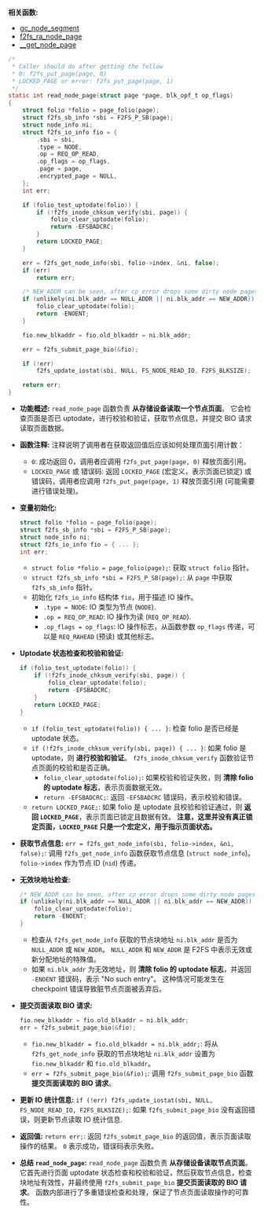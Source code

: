 **相关函数:**
* [gc_node_segment](https://github.com/sigmanature/learn_os_note/blob/main/6.13.1%E5%86%85%E6%A0%B8%E6%96%87%E6%A1%A3%E6%B3%A8%E9%87%8A/fs/f2fs/gc.c/gc_node_segment.md)
* [f2fs_ra_node_page](https://github.com/sigmanature/learn_os_note/blob/main/6.13.1%E5%86%85%E6%A0%B8%E6%96%87%E6%A1%A3%E6%B3%A8%E9%87%8A/fs/f2fs/node.c/f2fs_ra_node_page.md)
* [__get_node_page](https://github.com/sigmanature/learn_os_note/blob/main/6.13.1%E5%86%85%E6%A0%B8%E6%96%87%E6%A1%A3%E6%B3%A8%E9%87%8A/fs/f2fs/node.c/__get_node_page.md)
```c
/*
 * Caller should do after getting the follow
 * 0: f2fs_put_page(page, 0)
 * LOCKED_PAGE or error: f2fs_put_page(page, 1) 
 */
static int read_node_page(struct page *page, blk_opf_t op_flags)
{
	struct folio *folio = page_folio(page);
	struct f2fs_sb_info *sbi = F2FS_P_SB(page);
	struct node_info ni;
	struct f2fs_io_info fio = {
		.sbi = sbi,
		.type = NODE,
		.op = REQ_OP_READ,
		.op_flags = op_flags,
		.page = page,
		.encrypted_page = NULL,
	};
	int err;

	if (folio_test_uptodate(folio)) {
		if (!f2fs_inode_chksum_verify(sbi, page)) {
			folio_clear_uptodate(folio);
			return -EFSBADCRC;
		}
		return LOCKED_PAGE;
	}

	err = f2fs_get_node_info(sbi, folio->index, &ni, false);
	if (err)
		return err;

	/* NEW_ADDR can be seen, after cp_error drops some dirty node pages */
	if (unlikely(ni.blk_addr == NULL_ADDR || ni.blk_addr == NEW_ADDR)) {
		folio_clear_uptodate(folio);
		return -ENOENT;
	}

	fio.new_blkaddr = fio.old_blkaddr = ni.blk_addr;

	err = f2fs_submit_page_bio(&fio);

	if (!err)
		f2fs_update_iostat(sbi, NULL, FS_NODE_READ_IO, F2FS_BLKSIZE);

	return err;
}
```

*   **功能概述:** `read_node_page` 函数负责 **从存储设备读取一个节点页面**。  它会检查页面是否已 uptodate，进行校验和验证，获取节点信息，并提交 BIO 请求读取页面数据。

*   **函数注释:**  注释说明了调用者在获取返回值后应该如何处理页面引用计数：
    *   `0`:  成功返回 0，调用者应调用 `f2fs_put_page(page, 0)` 释放页面引用。
    *   `LOCKED_PAGE` 或 错误码:  返回 `LOCKED_PAGE` (宏定义，表示页面已锁定) 或 错误码，调用者应调用 `f2fs_put_page(page, 1)` 释放页面引用 (可能需要进行错误处理)。

*   **变量初始化:**
    ```c
    struct folio *folio = page_folio(page);
    struct f2fs_sb_info *sbi = F2FS_P_SB(page);
    struct node_info ni;
    struct f2fs_io_info fio = { ... };
    int err;
    ```
    *   `struct folio *folio = page_folio(page);`:  获取 `struct folio` 指针。
    *   `struct f2fs_sb_info *sbi = F2FS_P_SB(page);`:  从 `page` 中获取 `f2fs_sb_info` 指针。
    *   初始化 `f2fs_io_info` 结构体 `fio`，用于描述 IO 操作。
        *   `.type = NODE`:  IO 类型为节点 (`NODE`).
        *   `.op = REQ_OP_READ`:  IO 操作为读 (`REQ_OP_READ`).
        *   `.op_flags = op_flags`:  IO 操作标志，从函数参数 `op_flags` 传递，可以是 `REQ_RAHEAD` (预读) 或其他标志。

*   **Uptodate 状态检查和校验和验证:**
    ```c
    if (folio_test_uptodate(folio)) {
        if (!f2fs_inode_chksum_verify(sbi, page)) {
            folio_clear_uptodate(folio);
            return -EFSBADCRC;
        }
        return LOCKED_PAGE;
    }
    ```
    *   `if (folio_test_uptodate(folio)) { ... }`:  检查 folio 是否已经是 uptodate 状态。
    *   `if (!f2fs_inode_chksum_verify(sbi, page)) { ... }`:  如果 folio 是 uptodate，则 **进行校验和验证**。 `f2fs_inode_chksum_verify` 函数验证节点页面的校验和是否正确。
        *   `folio_clear_uptodate(folio);`:  如果校验和验证失败，则 **清除 folio 的 uptodate 标志**，表示页面数据无效。
        *   `return -EFSBADCRC;`:  返回 `-EFSBADCRC` 错误码，表示校验和错误。
    *   `return LOCKED_PAGE;`:  如果 folio 是 uptodate 且校验和验证通过，则 **返回 `LOCKED_PAGE`**，表示页面已锁定且数据有效。 **注意，这里并没有真正锁定页面，`LOCKED_PAGE` 只是一个宏定义，用于指示页面状态。**

*   **获取节点信息:**  `err = f2fs_get_node_info(sbi, folio->index, &ni, false);`:  调用 `f2fs_get_node_info` 函数获取节点信息 (`struct node_info`)。  `folio->index` 作为节点 ID (`nid`) 传递。

*   **无效块地址检查:**
    ```c
    /* NEW_ADDR can be seen, after cp_error drops some dirty node pages */
    if (unlikely(ni.blk_addr == NULL_ADDR || ni.blk_addr == NEW_ADDR)) {
        folio_clear_uptodate(folio);
        return -ENOENT;
    }
    ```
    *   检查从 `f2fs_get_node_info` 获取的节点块地址 `ni.blk_addr` 是否为 `NULL_ADDR` 或 `NEW_ADDR`。  `NULL_ADDR` 和 `NEW_ADDR` 是 F2FS 中表示无效或新分配地址的特殊值。
    *   如果 `ni.blk_addr` 为无效地址，则 **清除 folio 的 uptodate 标志**，并返回 `-ENOENT` 错误码，表示 "No such entry"。  这种情况可能发生在 checkpoint 错误导致脏节点页面被丢弃后。

*   **提交页面读取 BIO 请求:**
    ```c
    fio.new_blkaddr = fio.old_blkaddr = ni.blk_addr;
    err = f2fs_submit_page_bio(&fio);
    ```
    *   `fio.new_blkaddr = fio.old_blkaddr = ni.blk_addr;`:  将从 `f2fs_get_node_info` 获取的节点块地址 `ni.blk_addr` 设置为 `fio.new_blkaddr` 和 `fio.old_blkaddr`。
    *   `err = f2fs_submit_page_bio(&fio);`:  调用 `f2fs_submit_page_bio` 函数 **提交页面读取的 BIO 请求**。

*   **更新 IO 统计信息:**  `if (!err) f2fs_update_iostat(sbi, NULL, FS_NODE_READ_IO, F2FS_BLKSIZE);`:  如果 `f2fs_submit_page_bio` 没有返回错误，则更新节点读取 IO 统计信息.

*   **返回值:**  `return err;`:  返回 `f2fs_submit_page_bio` 的返回值，表示页面读取操作的结果。  `0` 表示成功，错误码表示失败。

*   **总结 `read_node_page`:**  `read_node_page` 函数负责 **从存储设备读取节点页面**。  它首先进行页面 uptodate 状态检查和校验和验证，然后获取节点信息，检查块地址有效性，并最终使用 `f2fs_submit_page_bio` **提交页面读取的 BIO 请求**。  函数内部进行了多重错误检查和处理，保证了节点页面读取操作的可靠性。
